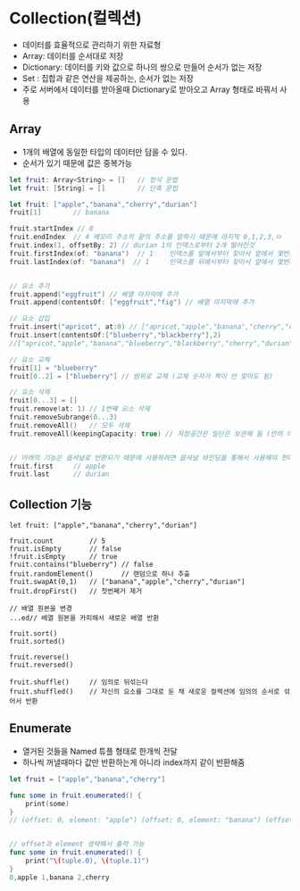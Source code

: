 # Collection(컬렉션)
- 데이터를 효율적으로 관리하기 위한 자료형
- Array: 데이터를 순서대로 저장
- Dictionary: 데이터를 키와 값으로 하나의 쌍으로 만들어 순서가 없는 저장
- Set : 집합과 같은 연산을 제공하는, 순서가 없는 저장
- 주로 서버에서 데이터를 받아올때 Dictionary로 받아오고 Array 형태로 바꿔서 사용

## Array
- 1개의 배열에 동일한 타입의 데이터만 담을 수 있다.
- 순서가 있기 때문에 값은 중복가능

```swift
let fruit: Array<String> = []   // 정식 문법
let fruit: [String] = []        // 단축 문법

let fruit: ["apple","banana","cherry","durian"]
fruit[1]        // banana

fruit.startIndex // 0
fruit.endIndex  // 4 메모리 주소의 끝의 주소를 말하기 때문에 마지막 0,1,2,3,ㅁ
fruit.index(1, offsetBy: 2) // durian 1의 인덱스로부터 2개 떨어진것
fruit.firstIndex(of: "banana")  // 1    인덱스를 앞에서부터 찾아서 앞에서 몇번째인지
fruit.lastIndex(of: "banana")  // 1     인덱스를 뒤에서부터 찾아서 앞에서 몇번째인지 (중복을 찾을 때 사용)


// 요소 추가
fruit.append("eggfruit") // 배열 마지막에 추가
fruit.append(contentsOf: ["eggfruit","fig") // 배열 마지막에 추가

// 요소 삽입
fruit.insert("apricot", at:0) // ["apricot,"apple","banana","cherry","durian"]
fruit.insert(contentsOf:["blueberry","blackberry"],2)
//["apricot,"apple","banana","blueberry","blackberry","cherry","durian"]

// 요소 교체
fruit[1] = "blueberry"
fruit[0..2] = ["blueberry"] // 범위로 교체 (교체 숫자가 짝이 안 맞아도 됨)

// 요소 삭제
fruit[0...3] = []
fruit.remove(at: 1) // 1번째 요소 삭제
fruit.removeSubrange(0...3)
fruit.removeAll()   // 모두 삭제
fruit.removeAll(keepingCapacity: true) // 저장공간은 일단은 보관해 둠 (안의 데이터만 삭제)


// 아래의 기능은 옵셔널로 반환되기 때문에 사용하려면 옵셔널 바인딩을 통해서 사용해야 한다.
fruit.first     // apple
fruit.last      // durian

``` 

## Collection 기능
```
let fruit: ["apple","banana","cherry","durian"]

fruit.count         // 5
fruit.isEmpty       // false
!fruit.isEmpty      // true
fruit.contains("blueberry") // false
fruit.randomElement()       // 랜덤으로 하나 추출
fruit.swapAt(0,1)   // ["banana","apple","cherry","durian"]
fruit.dropFirst()   // 첫번째거 제거

// 배열 원본을 변경
...ed// 배열 원본을 카피해서 새로운 배열 반환

fruit.sort()
fruit.sorted()

fruit.reverse()
fruit.reversed()

fruit.shuffle()     // 임의로 뒤섞는다
fruit.shuffled()    // 자신의 요소를 그대로 둔 채 새로운 컬렉션에 임의의 순서로 섞어서 반환
```

## Enumerate
- 열거된 것들을 Named 튜플 형태로 한개씩 전달
- 하나씩 꺼낼때마다 값만 반환하는게 아니라 index까지 같이 반환해줌

```swift
let fruit = ["apple","banana","cherry"]

func some in fruit.enumerated() {
    print(some)
}
// (offset: 0, element: "apple") (offset: 0, element: "banana") (offset: 0, element: "cherry") 


// offset과 element 생략해서 출력 가능
func some in fruit.enumerated() {
    print("\(tuple.0), \(tuple.1)")
}
0,apple 1,banana 2,cherry 

```
